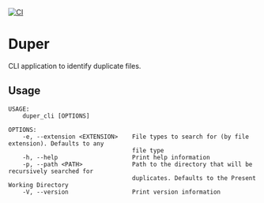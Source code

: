 [![CI](https://github.com/sneddonlewis/duper_cli/actions/workflows/rust.yml/badge.svg)](https://github.com/sneddonlewis/duper_cli/actions/workflows/rust.yml)
# Duper
CLI application to identify duplicate files.   

## Usage

```
USAGE:
    duper_cli [OPTIONS]

OPTIONS:
    -e, --extension <EXTENSION>    File types to search for (by file extension). Defaults to any
                                   file type
    -h, --help                     Print help information
    -p, --path <PATH>              Path to the directory that will be recursively searched for
                                   duplicates. Defaults to the Present Working Directory
    -V, --version                  Print version information
```

